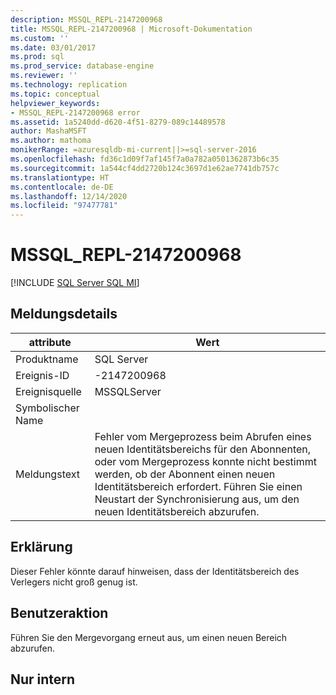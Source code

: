 ```yaml
---
description: MSSQL_REPL-2147200968
title: MSSQL_REPL-2147200968 | Microsoft-Dokumentation
ms.custom: ''
ms.date: 03/01/2017
ms.prod: sql
ms.prod_service: database-engine
ms.reviewer: ''
ms.technology: replication
ms.topic: conceptual
helpviewer_keywords:
- MSSQL_REPL-2147200968 error
ms.assetid: 1a5240dd-d620-4f51-8279-089c14489578
author: MashaMSFT
ms.author: mathoma
monikerRange: =azuresqldb-mi-current||>=sql-server-2016
ms.openlocfilehash: fd36c1d09f7af145f7a0a782a0501362873b6c35
ms.sourcegitcommit: 1a544cf4dd2720b124c3697d1e62ae7741db757c
ms.translationtype: HT
ms.contentlocale: de-DE
ms.lasthandoff: 12/14/2020
ms.locfileid: "97477781"
---
```

# <a name="mssql_repl-2147200968"></a>MSSQL_REPL-2147200968
[!INCLUDE [SQL Server SQL MI](../../includes/applies-to-version/sql-asdbmi.md)]
    
## <a name="message-details"></a>Meldungsdetails  
  
|attribute|Wert|  
|-|-|  
|Produktname|SQL Server|  
|Ereignis-ID|-2147200968|  
|Ereignisquelle|MSSQLServer|  
|Symbolischer Name||  
|Meldungstext|Fehler vom Mergeprozess beim Abrufen eines neuen Identitätsbereichs für den Abonnenten, oder vom Mergeprozess konnte nicht bestimmt werden, ob der Abonnent einen neuen Identitätsbereich erfordert. Führen Sie einen Neustart der Synchronisierung aus, um den neuen Identitätsbereich abzurufen.|  
  
## <a name="explanation"></a>Erklärung  
 Dieser Fehler könnte darauf hinweisen, dass der Identitätsbereich des Verlegers nicht groß genug ist.  
  
## <a name="user-action"></a>Benutzeraktion  
 Führen Sie den Mergevorgang erneut aus, um einen neuen Bereich abzurufen.  
  
## <a name="internal-only"></a>Nur intern  
  
